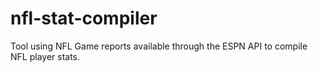 # nfl-stat-compiler
Tool using NFL Game reports available through the ESPN API to compile NFL player stats.
